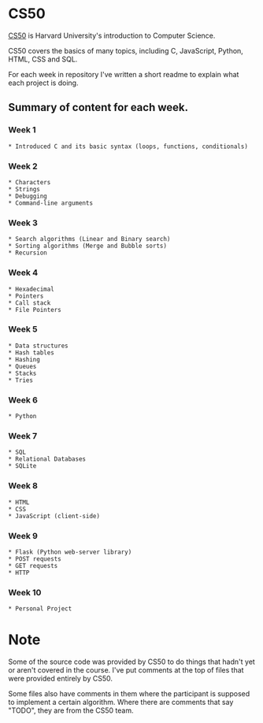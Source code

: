 # CS50

<a href="https://www.edx.org/learn/computer-science/harvard-university-cs50-s-introduction-to-computer-science">CS50</a> is Harvard University's introduction to Computer Science.

CS50 covers the basics of many topics, including C, JavaScript, Python, HTML, CSS and SQL.

For each week in repository I've written a short readme to explain what each project is doing.

## Summary of content for each week.

### Week 1
    * Introduced C and its basic syntax (loops, functions, conditionals)

### Week 2
    * Characters
    * Strings
    * Debugging
    * Command-line arguments

### Week 3
    * Search algorithms (Linear and Binary search)
    * Sorting algorithms (Merge and Bubble sorts)
    * Recursion

### Week 4
    * Hexadecimal
    * Pointers
    * Call stack
    * File Pointers

### Week 5
    * Data structures
    * Hash tables
    * Hashing
    * Queues
    * Stacks
    * Tries

### Week 6
    * Python

### Week 7
    * SQL
    * Relational Databases
    * SQLite

### Week 8
    * HTML
    * CSS
    * JavaScript (client-side)

### Week 9
    * Flask (Python web-server library)
    * POST requests
    * GET requests
    * HTTP

### Week 10 
    * Personal Project

# Note

Some of the source code was provided by CS50 to do things that hadn't yet or aren't covered in the course.
I've put comments at the top of files that were provided entirely by CS50.

Some files also have comments in them where the participant is supposed to implement a certain algorithm.
Where there are comments that say "TODO", they are from the CS50 team.